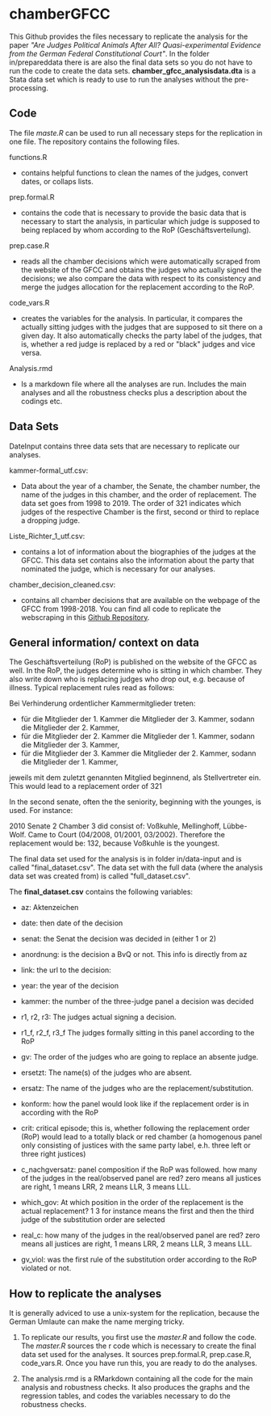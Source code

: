 # chamberGFCC


This Github provides the files necessary to replicate the analysis for the paper *"Are Judges Political Animals After All? Quasi-experimental Evidence from the German Federal Constitutional Court"*. In the folder in/prepareddata there is are also the final data sets so you do not have to run the code to create the data sets. **chamber_gfcc_analysisdata.dta** is a Stata data set which is ready to use to run the analyses without the pre-processing. 

## Code

The file *maste.R* can be used to run all necessary steps for the replication in one file. The repository contains the following files. 

functions.R

- contains helpful functions to clean the names of the judges, convert dates, or collaps lists. 

prep.formal.R

- contains the code that is necessary to provide the basic data that is necessary to start the analysis, in particular which judge is supposed to being replaced by whom according to the RoP (Geschäftsverteilung). 


prep.case.R

- reads all the chamber decisions which were automatically scraped from the website of the GFCC and obtains the judges who actually signed the decisions; we also compare the data with respect to its consistency and merge the judges allocation for the replacement according to the RoP. 


code_vars.R

- creates the variables for the analysis. In particular, it compares the actually sitting judges with the judges that are supposed to sit there on a given day. It also automatically checks the party label of the judges, that is, whether a red judge is replaced by a red or "black" judges and vice versa. 

Analysis.rmd

- Is a markdown file where all the analyses are run. Includes the main analyses and all the robustness checks plus a description about the codings etc.

## Data Sets

DateInput contains three data sets that are necessary to replicate our analyses.

kammer-formal_utf.csv:

- Data about the year of a chamber, the Senate, the chamber number, the name of the judges in this chamber, and the order of replacement. The data set goes from 1998 to 2019. The order of 321 indicates which judges of the respective Chamber is the first, second or third to replace a dropping judge. 

Liste_Richter_1_utf.csv:


- contains a lot of information about the biographies of the judges at the GFCC. This data set contains also the information about the party that nominated the judge, which is necessary for our analyses. 


chamber_decision_cleaned.csv:

- contains all chamber decisions that are available on the webpage of the GFCC from 1998-2018. You can find all code to replicate the webscraping in this [Github Repository](https://github.com/sebastiansternberg/scraper-decisions-German-Federal-Constitutional-Court). 



## General information/ context on data

The Geschäftsverteilung (RoP) is published on the website of the GFCC as well. In the RoP, the judges determine who is sitting in which chamber. They also write down who is replacing judges who drop out, e.g. because of illness. Typical replacement rules read as follows:

Bei Verhinderung ordentlicher Kammermitglieder treten:

- für die Mitglieder der 1. Kammer die Mitglieder der 3. Kammer, sodann die Mitglieder der 2. Kammer,
- für die Mitglieder der 2. Kammer die Mitglieder der 1. Kammer, sodann die Mitglieder der 3. Kammer,
- für die Mitglieder der 3. Kammer die Mitglieder der 2. Kammer, sodann die Mitglieder der 1. Kammer,
 
jeweils mit dem zuletzt genannten Mitglied beginnend, als Stellvertreter ein. This would lead to a replacement order of 321


In the second senate, often the the seniority, beginning with the younges, is used. For instance: 

2010 Senate 2 Chamber 3 did consist of: Voßkuhle, Mellinghoff, Lübbe-Wolf. Came to Court (04/2008, 01/2001, 03/2002). Therefore the replacement would be: 132, because Voßkuhle is the youngest.

The final data set used for the analysis is in folder in/data-input and is called "final_dataset.csv". The data set with the full data (where the analysis data set was created from) is called "full_dataset.csv". 

The **final_dataset.csv** contains the following variables:

- az: Aktenzeichen
- date: then date of the decision
- senat: the Senat the decision was decided in (either 1 or 2)
- anordnung: is the decision a BvQ or not. This info is directly from az
- link: the url to the decision: 
- year: the year of the decision
- kammer: the number of the three-judge panel a decision was decided
- r1, r2, r3: 
The judges actual signing a decision. 
- r1_f, r2_f, r3_f
The judges formally sitting in this panel according to the RoP

- gv:
 The order of the judges who are going to replace an absente judge. 

- ersetzt:
The name(s) of the judges who are absent.

- ersatz:
The name of the judges who are the replacement/substitution. 

- konform:
how the panel would look like if the replacement order is in according with the RoP

- crit:
critical episode; this is, whether following the replacement order (RoP) would lead to a totally black or red chamber (a homogenous panel only consisting of justices with the same party label, e.h. three left or three right justices)

- c_nachgversatz:
panel composition if the RoP was followed. how many of the judges in the real/observed panel are red? zero means all justices are right, 1 means LRR, 2 means LLR, 3 means LLL. 


- which_gov:
At which position in the order of the replacement is the actual replacement? 1 3 for instance means the first and then the third judge of the substitution order are selected

- real_c:
how many of the judges in the real/observed panel are red? zero means all justices are right, 1 means LRR, 2 means LLR, 3 means LLL.

- gv_viol: was the first rule of the substitution order according to the RoP violated or not. 


## How to replicate the analyses

It is generally adviced to use a unix-system for the replication, because the German Umlaute can make the name merging tricky.

1. To replicate our results, you first use the *master.R* and follow the code. The *master.R* sources the r code which is necessary to create the final data set used for the analyses. It sources prep.formal.R, prep.case.R, code_vars.R. Once you have run this, you are ready to do the analyses.

2. The analysis.rmd is a RMarkdown containing all the code for the main analysis and robustness checks. It also produces the graphs and the regression tables, and codes the variables necessary to do the robustness checks. 












